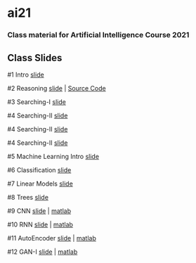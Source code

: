 # ai21

### Class material for Artificial Intelligence Course 2021

## Class Slides
#1 Intro [slide](https://info-ruc.github.io/ai21/intro.pdf) 

#2 Reasoning [slide](https://info-ruc.github.io/ai21/reasoning.pdf) 
| [Source Code](https://info-ruc.github.io/ai21/reason.pl)

#3 Searching-I [slide](https://info-ruc.github.io/ai21/search-I.pdf) 

#4 Searching-II [slide](https://info-ruc.github.io/ai21/search-II.pdf) 

#4 Searching-II [slide](https://info-ruc.github.io/ai21/search-II.pdf) 

#4 Searching-II [slide](https://info-ruc.github.io/ai21/search-II.pdf) 

#5 Machine Learning Intro [slide](https://info-ruc.github.io/ai21/mlintro.pdf) 

#6 Classification [slide](https://info-ruc.github.io/ai21/classification.pdf) 

#7 Linear Models [slide](https://info-ruc.github.io/ai21/lines.pdf) 

#8 Trees [slide](https://info-ruc.github.io/ai21/trees21.pdf) 

#9 CNN [slide](https://info-ruc.github.io/ai21/cnn.pdf) 
| [matlab](https://info-ruc.github.io/ai21/matlab-dl.pdf)

#10 RNN [slide](https://info-ruc.github.io/ai21/rnn.pdf) 
| [matlab](https://ww2.mathworks.cn/help/deeplearning/ug/long-short-term-memory-networks.html)

#11 AutoEncoder [slide](https://info-ruc.github.io/ai21/ae.pdf) 
| [matlab](https://ww2.mathworks.cn/help/deeplearning/ug/generate-text-using-autoencoders.html)

#12 GAN-I [slide](https://info-ruc.github.io/ai21/dl-gan.pdf) 
| [matlab](https://www.mathworks.com/help/deeplearning/ug/train-generative-adversarial-network.html)
